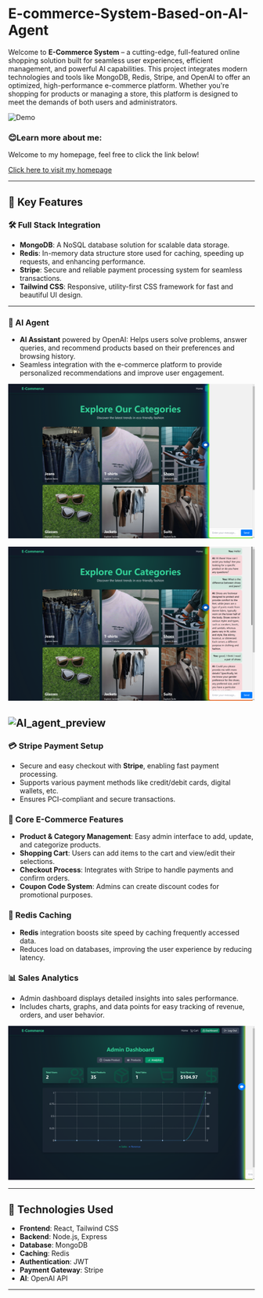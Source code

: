 # E-commerce-System-Based-on-AI-Agent

Welcome to **E-Commerce System** – a cutting-edge, full-featured online shopping solution built for seamless user experiences, efficient management, and powerful AI capabilities. This project integrates modern technologies and tools like MongoDB, Redis, Stripe, and OpenAI to offer an optimized, high-performance e-commerce platform. Whether you're shopping for products or managing a store, this platform is designed to meet the demands of both users and administrators.

![Demo](web_demo/demo1.png)

### 😊Learn more about me:

Welcome to my homepage, feel free to click the link below!

[Click here to visit my homepage](http://guonazhi.site)

---
## 🚀 Key Features

### 🛠️ Full Stack Integration
- **MongoDB**: A NoSQL database solution for scalable data storage.
- **Redis**: In-memory data structure store used for caching, speeding up requests, and enhancing performance.
- **Stripe**: Secure and reliable payment processing system for seamless transactions.
- **Tailwind CSS**: Responsive, utility-first CSS framework for fast and beautiful UI design.

---
### 🧠 AI Agent
- **AI Assistant** powered by OpenAI: Helps users solve problems, answer queries, and recommend products based on their preferences and browsing history.
- Seamless integration with the e-commerce platform to provide personalized recommendations and improve user engagement.

![AI_agent_preview](web_demo/2.png)

![AI_agent_preview](web_demo/3.png)

![AI_agent_preview](web_demo/4.png)
---
### 💳 Stripe Payment Setup
- Secure and easy checkout with **Stripe**, enabling fast payment processing.
- Supports various payment methods like credit/debit cards, digital wallets, etc.
- Ensures PCI-compliant and secure transactions.


### 🛒 Core E-Commerce Features
- **Product & Category Management**: Easy admin interface to add, update, and categorize products.
- **Shopping Cart**: Users can add items to the cart and view/edit their selections.
- **Checkout Process**: Integrates with Stripe to handle payments and confirm orders.
- **Coupon Code System**: Admins can create discount codes for promotional purposes.
  
### 🚀 Redis Caching
- **Redis** integration boosts site speed by caching frequently accessed data.
- Reduces load on databases, improving the user experience by reducing latency.

### 📊 Sales Analytics
- Admin dashboard displays detailed insights into sales performance.
- Includes charts, graphs, and data points for easy tracking of revenue, orders, and user behavior.

![Analytics_preview](web_demo/10.png)

---

## 🌟 Technologies Used

- **Frontend**: React, Tailwind CSS
- **Backend**: Node.js, Express
- **Database**: MongoDB
- **Caching**: Redis
- **Authentication**: JWT
- **Payment Gateway**: Stripe
- **AI**: OpenAI API

---
